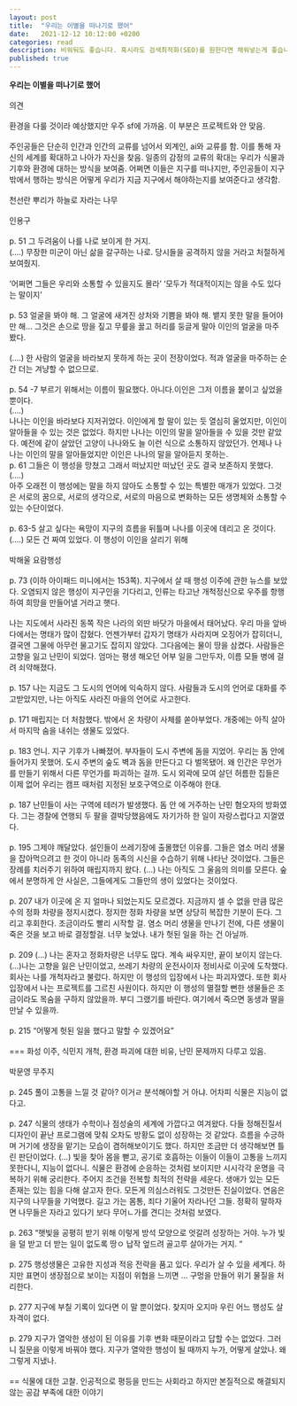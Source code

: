 ```yaml
---
layout: post
title:  "우리는 이별을 떠나기로 했어"
date:   2021-12-12 10:12:00 +0200
categories: read
description: 비워둬도 좋습니다. 혹시라도 검색최적화(SEO)를 원한다면 채워넣는게 좋습니다.
published: true
---
```

**우리는 이별을 떠나기로 했어**
<br>
<br>
의견
<br>
<br>
환경을 다룰 것이라 예상했지만 우주 sf에 가까움. 이 부분은 프로젝트와 안 맞음. 
<br>
<br>
주인공들은 단순히 인간과 인간의 교류를 넘어서 외계인, ai와 교류를 함. 
이를 통해 자신의 세계를 확대하고 나아가 자신을 찾음. 일종의 감정의 교류의 확대는 우리가 식물과 기후와 환경에 대하는 방식을 보여줌. 
어쩌면 이들은 지구를 떠나지만, 주인공들이 지구 밖에서 행하는 방식은 어떻게 우리가 지금 지구에서 해야하는지를 보여준다고 생각함. 
<br>
<br>
천선란 
뿌리가 하늘로 자라는 나무 
<br>
<br>
인용구
<br>
<br>
p. 51
그 두려움이 나를 나로 보이게 한 거지.  
(....)
무장한 미군이 아닌 삶을 갈구하는 나로. 당시들을 공격하지 않을 거라고 처절하게 보여줬지. 
<br>
<br>
‘어쩌면 그들은 우리와 소통할 수 있을지도 몰라’
‘모두가 적대적이지는 않을 수도 있다는 말이지’ 
<br>
<br>
p. 53
얼굴을 봐야 해. 그 얼굴에 새겨진 상처와 기쁨을 봐야 해. 뱉지 못한 말을 들어야만 해… 
그것은 손으로 땅을 짚고 무릎을 꿇고 허리를 둥글게 말아 이인의 얼굴을 마주 봤다.
<br>
<br> 
(....)
한 사람의 얼굴을 바라보지 못하게 하는 곳이 전장이었다. 적과 얼굴을 마주하는 순간 더는 겨냥할 수 없으므로. 
<br>
<br>
p. 54 -7
부르기 위해서는 이름이 필요했다. 아니다.이인은 그저 이름을 붙이고 싶었을 뿐이다. <br>
(....) <br>
나나는 이인을 바라보다 지저귀었다. 이인에게 할 말이 있는 듯 열심히 울었지만, 이인이 알아들을 수 있는 것은 없었다. 하지만 나나는 이인의 말을 알아들을 수 있을 것만 같았다. 예전에 같이 살았던 고양이 나나와도 늘 이런 식으로 소통하지 않았던가. 언제나 나나는 이인의 말을 알아들었지만 이인은 나나의 말을 알아듣지 못하는. 
<br>
p. 61 그들은 이 행성을 망쳤고 그래서 떠났지만 떠났던 곳도 결국 보존하지 못했다. <br>
(....) 
<br>
아주 오래전 이 행성에는 말을 하지 않아도 소통할 수 있는 특별한 매개가 있었다. 그것은 서로의 꿈으로, 서로의 생각으로, 서로의 마음으로 변화하는 모든 생명체와 소통할 수 있는 수단이었다. 
<br>
<br>
p. 63-5 살고 싶다는 욕망이 지구의 흐름을 뒤틀며 나나를 이곳에 데리고 온 것이다. (....) 모든 건 짜여 있었다. 이 행성이 이인을 살리기 위해
<br>
<br>
박해울 요람행성 
<br>
<br>
p. 73 (이하 아이패드 미니에서는 153쪽). 지구에서 살 때 행성 이주에 관한 뉴스를 보았다. 오염되지 않은 행성이 지구인을 기다리고, 인류는 타고난 개척정신으로 우주를 항행하여 희망을 만들어낼 거라고 햇다. 
<br>
<br>
나는 지도에서 사라진 동쪽 작은 나라의 외딴 바닷가 마을에서 태어났다. 우리 마을 앞바다에서는 명태가 많이 잡혔다. 언젠가부터 갑자기 명태가 사라지며 오징어가 잡히더니, 결국엔 그물에 아무런 물고기도 잡히지 않았다. 그다음에는 물이 땅을 삼켰다. 사람들은 고향을 잃고 난민이 되었다. 
엄마는 평생 해오던 어부 일을 그만두자, 이름 모들 병에 걸려 쇠약해졌다. 
<br>
<br>
p. 157
나는 지금도 그 도시의 언어에 익숙하지 않다. 사람들과 도시의 언어로 대화를 주고받았지만, 나는 아직도 사라진 마을의 언어로 사고한다. 
<br>
<br>
p. 171 매립지는 더 처참했다. 밖에서 온 차량이 사체를 쏟아부었다. 개중에는 아직 살아서 마지막 숨을 내쉬는 생물도 있었다. 
<br>
<br>
p. 183 언니. 지구 기후가 나빠졌어. 부자들이 도시 주변에 돔을 지었어. 우리는 돔 안에 들어가지 못했어. 도시 주변의 숲도 벽과 돔을 만든다고 다 벌목됐어. 왜 인간은 무언가를 만들기 위해서 다른 무언가를 파괴하는 걸까. 
도시 외곽에 모여 살던 허름한 집들은 이제 없어 우리는 캠프 때처럼 지정된 보호구역으로 이주해야 한대. 
<br>
<br>
p. 187 난민들이 사는 구역에 테러가 발생했다. 돔 안 에 거주하는 난민 혐오자의 방화였다. 그는 경찰에 연행되 두 팔을 결박당했음에도 자기가하 한 일이 자랑스럽다고 지껄였다. 
<br>
<br>
p. 195 그제야 깨달았다. 설인들이 쓰레기장에 출몰했던 이유를. 그들은 염소 머리 생물을 잡아먹으려고 한 것이 아니라 동족의 시신을 수습하기 위해 나타난 것이었다. 그들은 장례를 치러주기 위하여 매립지까지 왔다. (…) 나는 아직도 그 울음의 의미를 모른다. 숲에서 분명하게 안 사실은, 그들에게도 그들만의 생이 있었다는 것이었다.
<br>
<br>
p. 207 내가 이곳에 온 지 얼마나 되었는지도 모르겠다. 지금까지 셀 수 없을 만큼 많은 수의 정화 차량을 정지시켰다. 정지한 정화 차량을 보면 상당히 복잡한 기분이 든다. 그리고 후회한다. 조금이라도 빨리 시작할 걸. 염소 머리 생물을 만나기 전에, 다른 생물이 죽은 것을 보고 바로 결정할걸. 너무 늦었나. 내가 헛된 일을 하는 건 아닐까.
<br>
<br>
p. 209 
(…) 나는 혼자고 정화차량은 너무도 많다. 계속 싸우지만, 끝이 보이지 않는다. 
(…)나는 고향을 잃은 난민이었고, 쓰레기 차량의 운전사이자 정비사로 이곳에 도착했다. 회사는 나를 개척자라고 불렀다. 하지만 이 행성의 입장에서 나는 파괴자였다. 또한 회사입장에서 나는 프로젝트를 그르친 사원이다. 하지만 이 행성의 멸절할 뻔한 생물들은 조금이라도 목숨을 구하지 않았을까. 부디 그랬기를 바란다. 여기에서 죽으면 동생과 딸을 만날 수 있을까. 
<br>
<br>
p. 215 
“어떻게 헛된 일을 했다고 말할 수 있겠어요”
<br>
<br>
=== 화성 이주, 식민지 개척, 환경 파괴에 대한 비유, 난민 문제까지 다루고 있음. 
<br>
<br>
박문영 무주지 
<br>
<br>
p. 245 풀이 고통을 느낄 것 같아? 이거ㄹ 분석해야할 거 아냐. 어차피 식물은 지능이 없다고.
<br>
<br>
p. 247 식물의 생태가 수학이나 점성술의 세계에 가깝다고 여겨왔다. 다들 정해진질서 디자인이 끝난 프로그램에 맞춰 오차도 방황도 없이 성장하는 것 같았다. 흐름을 수긍하며 거기에 생장을 맡기는 모습이 겸허해보이기도 했다. 하지만 조금만 더 생각해보면 틀린 판단이었다. (…) 빛을 찾아 몸을 뻗고, 공기로 호흡하는 이들이 이들이 고통을 느끼지 못한다니, 지능이 없다니. 식물은 환경에 순응하는 것처럼 보이지만 시시각각 운명을 극복하기 위해 궁리한다. 주어지 조건을 전복할 최적의 전략을 세운다. 생애가 있는 모든 존재는 있는 힘을 다해 살고자 한다. 모든게 의심스러워도 그것만든 진실이었다. 연음은 지구의 나무들을 기억했다. 길고 가는 몸통, 죄다 기울어 자라나던 그들. 정확히 말하자면 나무들은 자라고 있다기 보다 무어ㄴ가를 견디는 것처럼 보였다. 
<br>
<br>
p. 263 “햇빛을 공평히 받기 위해 이렇게 방석 모양으로 엇갈려 성장하는 거야. 누가 빛을 덜 받고 더 받는 일이 없도록 땅ㅇ 납작 엎드려 골고루 살아가는 거지. “
<br>
<br>
p. 275 행성생물은 고유한 지성과 적응 전략을 품고 있다. 우리가 살 수 있을 세계다. 하지만 표면이 생장점으로 보이는 지점이 위협을 느끼면 … 구멍을 만들어 위기 물질을 처리한다. 
<br>
<br>
p. 277 지구에 부칠 기록이 있다면 이 말 뿐이었다. 찾지마 오지마 우린 어느 행성도 살 자격이 없다. 
<br>
<br>
p. 279 지구가 열악한 생성이 된 이유를 기후 변화 때문이라고 답할 수는 없었다. 그러니 질문을 이렇게 바꿔야 했다. 지구가 열악한 행성이 될 때까지 누가, 어떻게 살았나. 왜 그렇게 지냈나. 
<br>
<br>
== 식물에 대한 고찰. 인공적으로 평등을 만드는 사회라고 하지만 본질적으로 해결되지 않는 공감 부족에 대한 이야기